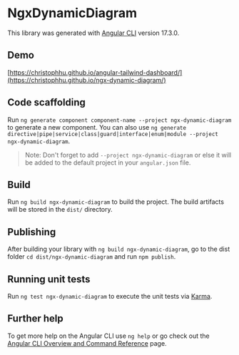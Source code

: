 # NgxDynamicDiagram

This library was generated with [Angular CLI](https://github.com/angular/angular-cli) version 17.3.0.

## Demo
[https://christophhu.github.io/angular-tailwind-dashboard/](https://christophhu.github.io/ngx-dynamic-diagram/)

## Code scaffolding

Run `ng generate component component-name --project ngx-dynamic-diagram` to generate a new component. You can also use `ng generate directive|pipe|service|class|guard|interface|enum|module --project ngx-dynamic-diagram`.
> Note: Don't forget to add `--project ngx-dynamic-diagram` or else it will be added to the default project in your `angular.json` file. 

## Build

Run `ng build ngx-dynamic-diagram` to build the project. The build artifacts will be stored in the `dist/` directory.

## Publishing

After building your library with `ng build ngx-dynamic-diagram`, go to the dist folder `cd dist/ngx-dynamic-diagram` and run `npm publish`.

## Running unit tests

Run `ng test ngx-dynamic-diagram` to execute the unit tests via [Karma](https://karma-runner.github.io).

## Further help

To get more help on the Angular CLI use `ng help` or go check out the [Angular CLI Overview and Command Reference](https://angular.io/cli) page.
